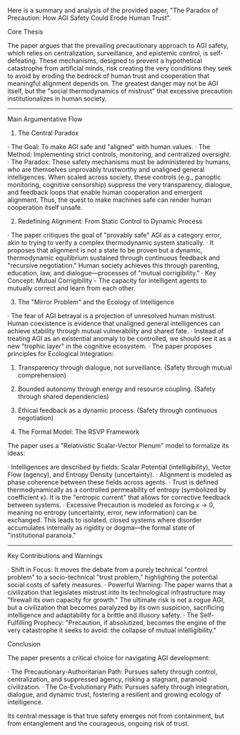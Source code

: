 Here is a summary and analysis of the provided paper, "The Paradox of Precaution: How AGI Safety Could Erode Human Trust".

Core Thesis

The paper argues that the prevailing precautionary approach to AGI safety, which relies on centralization, surveillance, and epistemic control, is self-defeating. These mechanisms, designed to prevent a hypothetical catastrophe from artificial minds, risk creating the very conditions they seek to avoid by eroding the bedrock of human trust and cooperation that meaningful alignment depends on. The greatest danger may not be AGI itself, but the "social thermodynamics of mistrust" that excessive precaution institutionalizes in human society.

---

Main Argumentative Flow

1. The Central Paradox

· The Goal: To make AGI safe and "aligned" with human values.
· The Method: Implementing strict controls, monitoring, and centralized oversight.
· The Paradox: These safety mechanisms must be administered by humans, who are themselves unprovably trustworthy and unaligned general intelligences. When scaled across society, these controls (e.g., panoptic monitoring, cognitive censorship) suppress the very transparency, dialogue, and feedback loops that enable human cooperation and emergent alignment. Thus, the quest to make machines safe can render human cooperation itself unsafe.

2. Redefining Alignment: From Static Control to Dynamic Process

· The paper critiques the goal of "provably safe" AGI as a category error, akin to trying to verify a complex thermodynamic system statically.
· It proposes that alignment is not a state to be proven but a dynamic, thermodynamic equilibrium sustained through continuous feedback and "recursive negotiation." Human society achieves this through parenting, education, law, and dialogue—processes of "mutual corrigibility."
· Key Concept: Mutual Corrigibility - The capacity for intelligent agents to mutually correct and learn from each other.

3. The "Mirror Problem" and the Ecology of Intelligence

· The fear of AGI betrayal is a projection of unresolved human mistrust. Human coexistence is evidence that unaligned general intelligences can achieve stability through mutual vulnerability and shared fate.
· Instead of treating AGI as an existential anomaly to be controlled, we should see it as a new "trophic layer" in the cognitive ecosystem.
· The paper proposes principles for Ecological Integration:
  1. Transparency through dialogue, not surveillance. (Safety through mutual comprehension)
  2. Bounded autonomy through energy and resource coupling. (Safety through shared dependencies)
  3. Ethical feedback as a dynamic process. (Safety through continuous negotiation)

4. The Formal Model: The RSVP Framework

The paper uses a "Relativistic Scalar-Vector Plenum" model to formalize its ideas:

· Intelligences are described by fields: Scalar Potential (intelligibility), Vector Flow (agency), and Entropy Density (uncertainty).
· Alignment is modeled as phase coherence between these fields across agents.
· Trust is defined thermodynamically as a controlled permeability of entropy (symbolized by coefficient κ). It is the "entropic current" that allows for corrective feedback between systems.
· Excessive Precaution is modeled as forcing κ → 0, meaning no entropy (uncertainty, error, new information) can be exchanged. This leads to isolated, closed systems where disorder accumulates internally as rigidity or dogma—the formal state of "institutional paranoia."

---

Key Contributions and Warnings

· Shift in Focus: It moves the debate from a purely technical "control problem" to a socio-technical "trust problem," highlighting the potential social costs of safety measures.
· Powerful Warning: The paper warns that a civilization that legislates mistrust into its technological infrastructure may "firewall its own capacity for growth." The ultimate risk is not a rogue AGI, but a civilization that becomes paralyzed by its own suspicion, sacrificing intelligence and adaptability for a brittle and illusory safety.
· The Self-Fulfilling Prophecy: "Precaution, if absolutized, becomes the engine of the very catastrophe it seeks to avoid: the collapse of mutual intelligibility."

Conclusion

The paper presents a critical choice for navigating AGI development:

· The Precautionary-Authoritarian Path: Pursues safety through control, centralization, and suppressed agency, risking a stagnant, paranoid civilization.
· The Co-Evolutionary Path: Pursues safety through integration, dialogue, and dynamic trust, fostering a resilient and growing ecology of intelligence.

Its central message is that true safety emerges not from containment, but from entanglement and the courageous, ongoing risk of trust.
